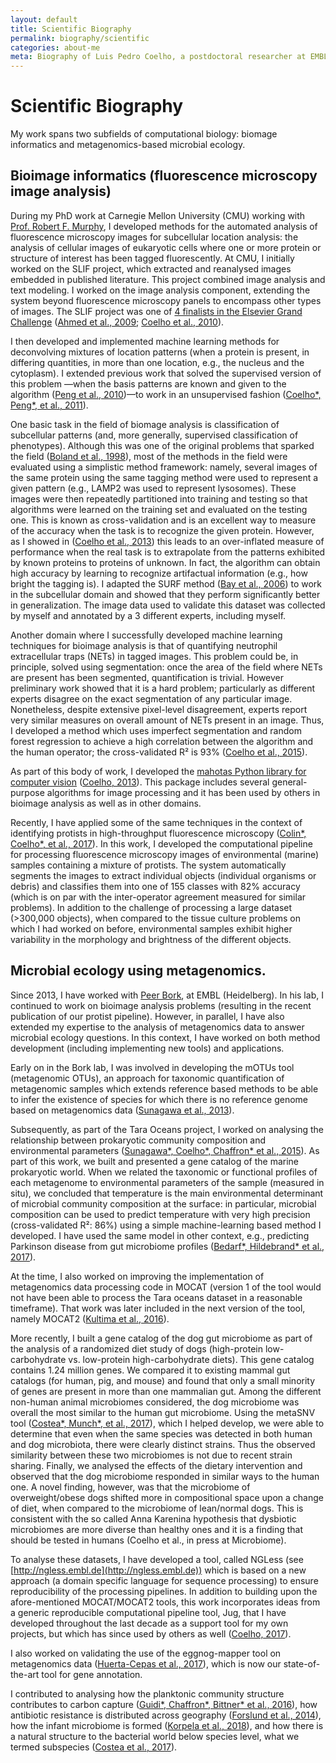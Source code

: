 ```yaml
---
layout: default
title: Scientific Biography
permalink: biography/scientific
categories: about-me
meta: Biography of Luis Pedro Coelho, a postdoctoral researcher at EMBL.
---
```


# Scientific Biography

My work spans two subfields of computational biology: biomage informatics and
metagenomics-based microbial ecology.

## Bioimage informatics (fluorescence microscopy image analysis)

During my PhD work at Carnegie Mellon University (CMU) working with [Prof.
Robert F.  Murphy](https://www.andrew.cmu.edu/user/murphy/), I developed
methods for the automated analysis of fluorescence microscopy images for
subcellular location analysis: the analysis of cellular images of eukaryotic
cells where one or more protein or structure of interest has been tagged
fluorescently.  At CMU, I initially worked on the SLIF project, which extracted
and reanalysed images embedded in published literature.  This project combined
image analysis and text modeling. I worked on the image analysis component,
extending the system beyond fluorescence microscopy panels to encompass other
types of images. The SLIF project was one of [4 finalists in the Elsevier Grand
Challenge](https://www.elsevier.com/about/press-releases/corporate/finalists-announced-in-the-elsevier-grand-challenge)
([Ahmed et al., 2009](http://dx.doi.org/10.1016/j.websem.2010.04.002); [Coelho
et al., 2010](https://link.springer.com/chapter/10.1007/978-3-642-13131-8_4)).


I then developed and implemented machine learning methods for deconvolving
mixtures of location patterns (when a protein is present, in differing
quantities, in more than one location, e.g., the nucleus and the cytoplasm). I
extended previous work that solved the supervised version of this problem —when
the basis patterns are known and given to the algorithm ([Peng et al.,
2010](http://www.pnas.org/content/107/7/2944.short))—to work in an unsupervised
fashion ([Coelho*, Peng*, et al., 2011](http://bioinformatics.oxfordjournals.org/cgi/content/abstract/26/12/i7)).

One basic task in the field of biomage analysis is classification of
subcellular patterns (and, more generally, supervised classification of
phenotypes). Although this was one of the original problems that sparked the
field ([Boland et al., 1998](https://www.ncbi.nlm.nih.gov/pubmed/9822349)),
most of the methods in the field were evaluated using a simplistic method
framework: namely, several images of the same protein using the same tagging
method were used to represent a given pattern (e.g., LAMP2 was used to
represent lysosomes). These images were then repeatedly partitioned into
training and testing so that algorithms were learned on the training set and
evaluated on the testing one. This is known as cross-validation and is an
excellent way to measure of the accuracy when the task is to recognize the
given protein. However, as I showed in ([Coelho et al.,
2013](http://dx.doi.org/10.1093/bioinformatics/btt392)) this leads to an
over-inflated measure of performance when the real task
is to extrapolate from the patterns exhibited by known proteins to proteins of
unknown. In fact, the algorithm can obtain high accuracy by learning to
recognize artifactual information (e.g., how bright the tagging is). I adapted
the SURF method ([Bay et al.,
2006](https://link.springer.com/chapter/10.1007/11744023_32)) to work in the
subcellular domain and showed that they perform significantly better in
generalization. The image data used to validate this dataset was collected by
myself and annotated by a 3 different experts, including myself.


Another domain where I successfully developed machine learning techniques for
bioimage analysis is that of quantifying neutrophil extracellular traps (NETs)
in tagged images. This problem could be, in principle, solved using
segmentation: once the area of the field where NETs are present has been
segmented, quantification is trivial. However preliminary work showed that it
is a hard problem; particularly as different experts disagree on the exact
segmentation of any particular image. Nonetheless, despite extensive
pixel-level disagreement, experts report very similar measures on overall
amount of NETs present in an image. Thus, I developed a method which uses
imperfect segmentation and random forest regression to achieve a high
correlation between the algorithm and the human operator; the cross-validated
R² is 93% ([Coelho et al.,
2015](http://doi.org/10.1093/bioinformatics/btv156)).

As part of this body of work, I developed the [mahotas Python library for
computer vision](https://mahotas.readthedocs.io) ([Coelho,
2013](http://dx.doi.org/10.5334/jors.ac)). This package includes several
general-purpose algorithms for image processing and it has been used by others
in bioimage analysis as well as in other domains.

Recently, I have applied some of the same techniques in the context of
identifying protists in high-throughput fluorescence microscopy ([Colin\*,
Coelho\*, et al., 2017](http://doi.org/10.7554/eLife.26066.001)). In this work,
I developed the computational pipeline for processing fluorescence microscopy
images of environmental (marine) samples containing a mixture of protists. The
system automatically segments the images to extract individual objects
(individual organisms or debris) and classifies them into one of 155 classes
with 82% accuracy (which is on par with the inter-operator agreement measured
for similar problems). In addition to the challenge of processing a large
dataset (>300,000 objects), when compared to the tissue culture problems on
which I had worked on before, environmental samples exhibit higher variability
in the morphology and brightness of the different objects.

## Microbial ecology using metagenomics.

Since 2013, I have worked with [Peer
Bork](https://www.embl.de/research/units/scb/bork/), at EMBL (Heidelberg). In
his lab, I continued to work on bioimage analysis problems (resulting in the
recent publication of our protist pipeline). However, in parallel, I have also
extended my expertise to the analysis of metagenomics data to answer microbial
ecology questions. In this context, I have worked on both method development
(including implementing new tools) and applications.

Early on in the Bork lab, I was involved in developing the mOTUs tool
(metagenomic OTUs), an approach for taxonomic quantification of metagenomic
samples which extends reference based methods to be able to infer the existence
of species for which there is no reference genome based on metagenomics data
([Sunagawa et al., 2013](http://dx.doi.org/10.1038/nmeth.2693)).

Subsequently, as part of the Tara Oceans project, I worked on analysing the
relationship between prokaryotic community composition and environmental
parameters ([Sunagawa\*, Coelho\*, Chaffron\* et al.,
2015](http://doi.org/10.1126/science.1261359)). As part of this work, we built
and presented a gene catalog of the marine prokaryotic world. When we related
the taxonomic or functional profiles of each metagenome to environmental
parameters of the sample (measured in situ), we concluded that
temperature is the main environmental determinant of microbial community
composition at the surface: in particular, microbial composition can be used to
predict temperature with very high precision (cross-validated R²: 86%) using a
simple machine-learning based method I developed. I have used the same model in
other context, e.g., predicting Parkinson disease from gut microbiome profiles
([Bedarf\*, Hildebrand\* et al.,
2017](https://doi.org/10.1186/s13073-017-0428-y)).

At the time, I also worked on improving the implementation of metagenomics data
processing code in MOCAT (version 1 of the tool would not have been able to
process the Tara oceans dataset in a reasonable timeframe). That work was later
included in the next version of the tool, namely MOCAT2 ([Kultima et al.,
2016](http://doi.org/10.1093/bioinformatics/btw183)).

More recently, I built a gene catalog of the dog gut microbiome as part of the
analysis of a randomized diet study of dogs (high-protein low-carbohydrate vs.
low-protein high-carbohydrate diets). This gene catalog contains 1.24 million
genes. We compared it to existing mammal gut catalogs (for human, pig, and
mouse) and found that only a small minority of genes are present in more than
one mammalian gut. Among the different non-human animal microbiomes considered,
the dog microbiome was overall the most similar to the human gut microbiome.
Using the metaSNV tool ([Costea\*, Munch\*, et al.,
2017](https://doi.org/10.1371/journal.pone.0182392)), which I helped develop,
we were able to determine that even when the same species was detected in both
human and dog microbiota, there were clearly distinct strains. Thus the
observed similarity between these two microbiomes is not due to recent strain
sharing. Finally, we analysed the effects of the dietary intervention and
observed that the dog microbiome responded in similar ways to the human one. A
novel finding, however, was that the microbiome of overweight/obese dogs
shifted more in compositional space upon a change of diet, when compared to the
microbiome of lean/normal dogs. This is consistent with the so called Anna
Karenina hypothesis that dysbiotic microbiomes are more diverse than healthy
ones and it is a finding that should be tested in humans (Coelho et al., in
press at Microbiome).

To analyse these datasets, I have developed a tool, called NGLess (see
[http://ngless.embl.de](http://ngless.embl.de)) which is based on a new
approach (a domain specific language for sequence processing) to ensure
reproducibility of the processing pipelines. In addition to building upon the
afore-mentioned MOCAT/MOCAT2 tools, this work incorporates ideas from a generic
reproducible computational pipeline tool, Jug, that I have developed throughout
the last decade as a support tool for my own projects, but which has since used
by others as well ([Coelho, 2017](http://doi.org/10.5334/jors.161)).

I also worked on validating the use of the eggnog-mapper tool on metagenomics
data ([Huerta-Cepas et al., 2017](https://doi.org/10.1093/molbev/msx148)),
which is now our state-of-the-art tool for gene annotation.

I contributed to analysing how the planktonic community structure contributes
to carbon capture ([Guidi\*, Chaffron\*, Bittner\* et al.,
2016](http://doi.org/10.1038/nature16942)), how antibiotic resistance is
distributed across geography ([Forslund et al.,
2014](http://doi.org/10.1002/bies.201300143)), how the infant microbiome is
formed ([Korpela et al., 2018](https://doi.org/10.1101/gr.233940.117)), and how
there is a natural structure to the bacterial world below species level, what
we termed subspecies ([Costea et al.,
2017](http://doi.org/10.15252/msb.20177589)).

